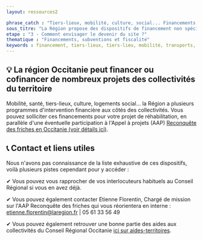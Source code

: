 ```yaml
---
layout: ressources2

phrase_catch : "Tiers-lieux, mobilité, culture, social... Financements Région Occitanie"
sous_titre: "La Région propose des dispositifs de financement non spécifiques aux friches mais qui peuvent s'y appliquer"
etape : "3 - Comment envisager le devenir du site ?"
thematique : "Financements, subventions et fiscalité"
keywords : financement, tiers-lieux, tiers-lieu, mobilité, transports, multimodal, culture, culturel, social, santé, équipements, logement, hébergement, Occitanie
---
```


## 💡 La région Occitanie peut financer ou cofinancer de nombreux projets des collectivités du territoire

Mobilité, santé, tiers-lieux, culture, logements social... la Région a plusieurs programmes d'intervention financière aux côtés des collectivités.
Vous pouvez solliciter ces financements pour votre projet de réhabilitation, en parallèle d'une éventuelle participation à l'Appel à projets (AAP) [Reconquête des friches en Occitanie (voir détails ici)](aap-reconquete-des-friches-occitanie.md).

## 📞 Contact et liens utiles

Nous n'avons pas connaissance de la liste exhaustive de ces dispositifs, voilà plusieurs pistes cependant pour y accéder :

✔ Vous pouvez vous rapprocher de vos interlocuteurs habituels au Conseil Régional si vous en avez déjà.

✔ Vous pouvez également contacter Etienne Florentin, Chargé de mission sur l'AAP Reconquête des friches qui vous réorientera en interne : etienne.florentin@laregion.fr | 05 61 33 56 49

✔ Vous pouvez également retrouver une bonne partie des aides aux collectivités du Conseil Régional Occitanie [ici sur aides-territoires](https://aides-territoires.beta.gouv.fr/aides/?integration=&apply_before=&perimeter=70972&backers=91-region-occitanie&text=&order_by=relevance&action=search-filter).


